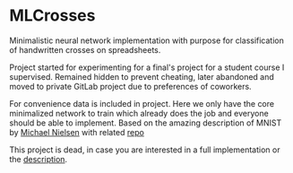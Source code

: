 # MLCrosses
Minimalistic neural network implementation with purpose for classification of handwritten crosses on spreadsheets. 

Project started for experimenting for a final's project for a student course I supervised. 
Remained hidden to prevent cheating, later abandoned and moved to private GitLab project due to preferences of coworkers.

For convenience data is included in project. Here we only have the core minimalized network to train which already does the job and everyone should be able to implement.
Based on the amazing description of MNIST by [Michael Nielsen](http://neuralnetworksanddeeplearning.com) with related [repo](https://github.com/mnielsen/neural-networks-and-deep-learning)

This project is dead, in case you are interested in a full implementation or the [description](description/NeuronaleNetzeEvaluationshelfer.pdf).
